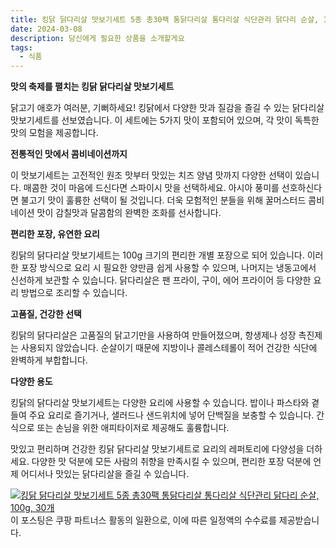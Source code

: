 ```yaml
---
title: 킹닭 닭다리살 맛보기세트 5종 총30팩 통닭다리살 통다리살 식단관리 닭다리 순살, 100g, 30개 구매 하기
date: 2024-03-08
description: 당신에게 필요한 상품을 소개할게요
tags:
  - 식품
---
```

**맛의 축제를 펼치는 킹닭 닭다리살 맛보기세트**

닭고기 애호가 여러분, 기뻐하세요! 킹닭에서 다양한 맛과 질감을 즐길 수 있는 닭다리살 맛보기세트를 선보였습니다. 이 세트에는 5가지 맛이 포함되어 있으며, 각 맛이 독특한 맛의 모험을 제공합니다.

**전통적인 맛에서 콤비네이션까지**

이 맛보기세트는 고전적인 원조 맛부터 맛있는 치즈 양념 맛까지 다양한 선택이 있습니다. 매콤한 것이 마음에 드신다면 스파이시 맛을 선택하세요. 아시아 풍미를 선호하신다면 불고기 맛이 훌륭한 선택이 될 것입니다. 더욱 모험적인 분들을 위해 꿀머스터드 콤비네이션 맛이 감칠맛과 달콤함의 완벽한 조화를 선사합니다.

**편리한 포장, 유연한 요리**

킹닭의 닭다리살 맛보기세트는 100g 크기의 편리한 개별 포장으로 되어 있습니다. 이러한 포장 방식으로 요리 시 필요한 양만큼 쉽게 사용할 수 있으며, 나머지는 냉동고에서 신선하게 보관할 수 있습니다. 닭다리살은 팬 프라이, 구이, 에어 프라이어 등 다양한 요리 방법으로 조리할 수 있습니다.

**고품질, 건강한 선택**

킹닭의 닭다리살은 고품질의 닭고기만을 사용하여 만들어졌으며, 항생제나 성장 촉진제는 사용되지 않았습니다. 순살이기 때문에 지방이나 콜레스테롤이 적어 건강한 식단에 완벽하게 부합합니다.

**다양한 용도**

킹닭의 닭다리살 맛보기세트는 다양한 요리에 사용할 수 있습니다. 밥이나 파스타와 곁들여 주요 요리로 즐기거나, 샐러드나 샌드위치에 넣어 단백질을 보충할 수 있습니다. 간식으로 또는 손님을 위한 애피타이저로 제공해도 훌륭합니다.

맛있고 편리하며 건강한 킹닭 닭다리살 맛보기세트로 요리의 레퍼토리에 다양성을 더하세요. 다양한 맛 덕분에 모든 사람의 취향을 만족시킬 수 있으며, 편리한 포장 덕분에 언제 어디서나 맛있는 닭다리살을 즐길 수 있습니다.


[![킹닭 닭다리살 맛보기세트 5종 총30팩 통닭다리살 통다리살 식단관리 닭다리 순살, 100g, 30개](https://i.imgur.com/81F7uro.png#center)](https://link.coupang.com/re/AFFSDP?lptag=AF5033054&pageKey=7719363521&itemId=18840276458&vendorItemId=85105187766&traceid=V0-153-c026058058f1f96d&clickBeacon=9EcPolV1emd-Gl429NI2VV-lWO2cD9uxzKDo6usjb-ag9kzQXt1vDy03fBY5uCTL0fYINKxnhJgIS3L5uGmwAMQCq_FnxySx8v9li3yzF3YgI1tGJ5d-BokxPs01OhbTcsAmBFuJk98_GtiWaR_0ErIU_LaEhlFbR02JIoHcenrgnQA0HzaKHPwFLYH5wwtGWKIYdQeV3ZKSvlbUjNBIepDE4vkgKclxo7drmgiAlxvAMIuCjtFvJfoLZOcZq95Nvoo-F3nYjrR-Af_e4nCGGDq_nm8Ipo4hGTYdY_i5qovzz9qf2c3w-pKARtr6Cl8bbBvYQrUGq3mGSUbcgEqmABG3v9Qd2SGbEf01PrxfRjINyM5ipQrc557FWaMyMimH4dZDvnINt2zranAfFS99uxLeQLKsrpkULTora-q-yaiXWwKOgtK_XQAOK9xGb617TLQQHHx49OLAFlyECEBYN6Ftwj2aSLgcVOkXrjNkGtuk5Ypu0bZBiMpC8VW_rfyeahG2UDum0rqfw2f0he9yfsu3XKEYralrmFSxsbNe3IWA5Y4XrGytdCEJX4uJTPb0AY7oCdXCHFIWKkuW_8xo3kivLSoL98lu06y98Y_T7zbsRFuCm7IDyp8FV4WeVCmEl-rpZNcxC6fIFLFgu0BOwx319Wo7IY9lxqkHZkKHNGM-3JrQr-FAIUuZxxC18h82pSCuOSGZ2k6f1s6ChJEx-za5jBLlUy2ncJFo7kW1gOalnTEzS3Orgd-RVzTulUfMn-9oyysKUTTANnyx5n_PXP3ERRnaTcub5ShkjrXZfebBF521BwcNColqa0SiM7-odkq6UJaTayMPYmwziPtqIGfaCnhinRrOdCMJY7Lgm0a9bVO2rLlAS1S-Xgo9m0yAgA9sBGWj0cT82jWL2-fBMNy1oIAcRa6yiGr-Et0KlncM2Zo8403Mn3QNw3Y40z6RmRiGqpuzPfECQscTBMSYC_s9-alj8w%3D%3D&requestid=20240308184641811212069974&token=31850C%7CMIXED)
이 포스팅은 쿠팡 파트너스 활동의 일환으로, 이에 따른 일정액의 수수료를 제공받습니다.


